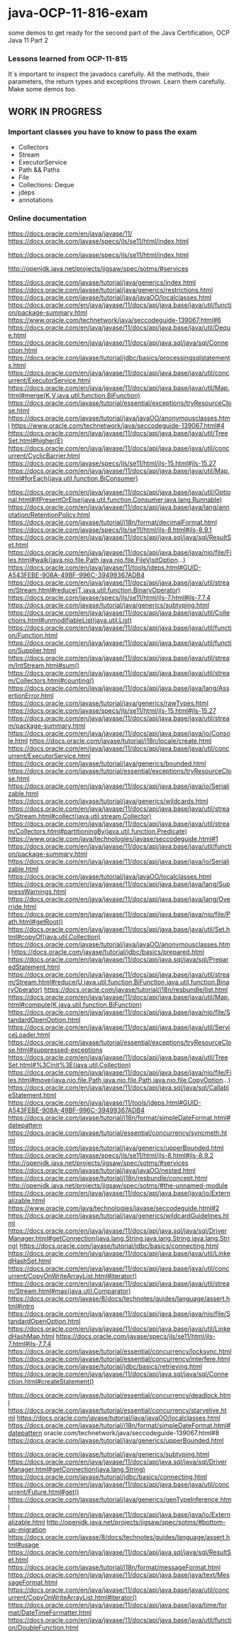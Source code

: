 
# java-OCP-11-816-exam
some demos to get ready for the second part of the Java Certification, OCP Java 11 Part 2


### Lessons learned from OCP-11-815
It´s important to inspect the javadocs carefully. 
All the methods, their parameters, the return types and exceptions thrown. Learn them carefully. Make some demos too.


## WORK IN PROGRESS
### Important classes you have to know to pass the exam
- Collectors
- Stream
- ExecutorService
- Path && Paths
- File
- Collections: Deque
- jdeps
- annotations

### Online documentation
https://docs.oracle.com/en/java/javase/11/
https://docs.oracle.com/javase/specs/jls/se11/html/index.html


https://docs.oracle.com/javase/specs/jls/se11/html/index.html

http://openjdk.java.net/projects/jigsaw/spec/sotms/#services

https://docs.oracle.com/javase/tutorial/java/generics/index.html
https://docs.oracle.com/javase/tutorial/java/generics/restrictions.html
https://docs.oracle.com/javase/tutorial/java/javaOO/localclasses.html
https://docs.oracle.com/en/java/javase/11/docs/api/java.base/java/util/function/package-summary.html
https://www.oracle.com/technetwork/java/seccodeguide-139067.html#6
https://docs.oracle.com/en/java/javase/11/docs/api/java.base/java/util/Deque.html
https://docs.oracle.com/en/java/javase/11/docs/api/java.sql/java/sql/Connection.html
https://docs.oracle.com/javase/tutorial/jdbc/basics/processingsqlstatements.html
https://docs.oracle.com/en/java/javase/11/docs/api/java.base/java/util/concurrent/ExecutorService.html
https://docs.oracle.com/en/java/javase/11/docs/api/java.base/java/util/Map.html#merge(K,V,java.util.function.BiFunction)
https://docs.oracle.com/javase/tutorial/essential/exceptions/tryResourceClose.html
https://docs.oracle.com/javase/tutorial/java/javaOO/anonymousclasses.html
https://www.oracle.com/technetwork/java/seccodeguide-139067.html#4
https://docs.oracle.com/en/java/javase/11/docs/api/java.base/java/util/TreeSet.html#higher(E)
https://docs.oracle.com/en/java/javase/11/docs/api/java.base/java/util/concurrent/CyclicBarrier.html
https://docs.oracle.com/javase/specs/jls/se11/html/jls-15.html#jls-15.27
https://docs.oracle.com/en/java/javase/11/docs/api/java.base/java/util/Map.html#forEach(java.util.function.BiConsumer)

https://docs.oracle.com/en/java/javase/11/docs/api/java.base/java/util/Optional.html#ifPresentOrElse(java.util.function.Consumer,java.lang.Runnable)
https://docs.oracle.com/en/java/javase/11/docs/api/java.base/java/lang/annotation/RetentionPolicy.html
https://docs.oracle.com/javase/tutorial/i18n/format/decimalFormat.html
https://docs.oracle.com/javase/specs/jls/se11/html/jls-8.html#jls-8.9.1
https://docs.oracle.com/en/java/javase/11/docs/api/java.sql/java/sql/ResultSet.html
https://docs.oracle.com/en/java/javase/11/docs/api/java.base/java/nio/file/Files.html#walk(java.nio.file.Path,java.nio.file.FileVisitOption...)
https://docs.oracle.com/en/java/javase/11/tools/jdeps.html#GUID-A543FEBE-908A-49BF-996C-39499367ADB4
https://docs.oracle.com/en/java/javase/11/docs/api/java.base/java/util/stream/Stream.html#reduce(T,java.util.function.BinaryOperator)
https://docs.oracle.com/javase/specs/jls/se11/html/jls-7.html#jls-7.7.4
https://docs.oracle.com/javase/tutorial/java/generics/subtyping.html
https://docs.oracle.com/en/java/javase/11/docs/api/java.base/java/util/Collections.html#unmodifiableList(java.util.List)
https://docs.oracle.com/en/java/javase/11/docs/api/java.base/java/util/function/Function.html
https://docs.oracle.com/en/java/javase/11/docs/api/java.base/java/util/function/Supplier.html
https://docs.oracle.com/en/java/javase/11/docs/api/java.base/java/util/stream/IntStream.html#sum()
https://docs.oracle.com/en/java/javase/11/docs/api/java.base/java/util/stream/Collectors.html#counting()
https://docs.oracle.com/en/java/javase/11/docs/api/java.base/java/lang/AssertionError.html
https://docs.oracle.com/javase/tutorial/java/generics/rawTypes.html
https://docs.oracle.com/javase/specs/jls/se11/html/jls-15.html#jls-15.27
https://docs.oracle.com/en/java/javase/11/docs/api/java.base/java/util/stream/package-summary.html
https://docs.oracle.com/en/java/javase/11/docs/api/java.base/java/io/Console.html
https://docs.oracle.com/javase/tutorial/i18n/locale/create.html
https://docs.oracle.com/en/java/javase/11/docs/api/java.base/java/util/concurrent/ExecutorService.html
https://docs.oracle.com/javase/tutorial/java/generics/bounded.html
https://docs.oracle.com/javase/tutorial/essential/exceptions/tryResourceClose.html
https://docs.oracle.com/en/java/javase/11/docs/api/java.base/java/io/Serializable.html
https://docs.oracle.com/javase/tutorial/java/generics/wildcards.html
https://docs.oracle.com/en/java/javase/11/docs/api/java.base/java/util/stream/Stream.html#collect(java.util.stream.Collector)
https://docs.oracle.com/en/java/javase/11/docs/api/java.base/java/util/stream/Collectors.html#partitioningBy(java.util.function.Predicate)
https://www.oracle.com/java/technologies/javase/seccodeguide.html#1
https://docs.oracle.com/en/java/javase/11/docs/api/java.base/java/util/function/package-summary.html
https://docs.oracle.com/en/java/javase/11/docs/api/java.base/java/io/Serializable.html
https://docs.oracle.com/javase/tutorial/java/javaOO/localclasses.html
https://docs.oracle.com/en/java/javase/11/docs/api/java.base/java/lang/SuppressWarnings.html
https://docs.oracle.com/en/java/javase/11/docs/api/java.base/java/lang/Override.html
https://docs.oracle.com/en/java/javase/11/docs/api/java.base/java/nio/file/Path.html#getRoot()
https://docs.oracle.com/en/java/javase/11/docs/api/java.base/java/util/Set.html#copyOf(java.util.Collection)
https://docs.oracle.com/javase/tutorial/java/javaOO/anonymousclasses.html
https://docs.oracle.com/javase/tutorial/jdbc/basics/prepared.html
https://docs.oracle.com/en/java/javase/11/docs/api/java.sql/java/sql/PreparedStatement.html
https://docs.oracle.com/en/java/javase/11/docs/api/java.base/java/util/stream/Stream.html#reduce(U,java.util.function.BiFunction,java.util.function.BinaryOperator)
https://docs.oracle.com/javase/tutorial/i18n/resbundle/list.html
https://docs.oracle.com/en/java/javase/11/docs/api/java.base/java/util/Map.html#compute(K,java.util.function.BiFunction)
https://docs.oracle.com/en/java/javase/11/docs/api/java.base/java/nio/file/StandardOpenOption.html
https://docs.oracle.com/en/java/javase/11/docs/api/java.base/java/util/ServiceLoader.html
https://docs.oracle.com/javase/tutorial/essential/exceptions/tryResourceClose.html#suppressed-exceptions
https://docs.oracle.com/en/java/javase/11/docs/api/java.base/java/util/TreeSet.html#%3Cinit%3E(java.util.Collection)
https://docs.oracle.com/en/java/javase/11/docs/api/java.base/java/nio/file/Files.html#move(java.nio.file.Path,java.nio.file.Path,java.nio.file.CopyOption...)
https://docs.oracle.com/en/java/javase/11/docs/api/java.sql/java/sql/CallableStatement.html
https://docs.oracle.com/en/java/javase/11/tools/jdeps.html#GUID-A543FEBE-908A-49BF-996C-39499367ADB4
https://docs.oracle.com/javase/tutorial/i18n/format/simpleDateFormat.html#datepattern
https://docs.oracle.com/javase/tutorial/essential/concurrency/syncmeth.html
https://docs.oracle.com/javase/tutorial/java/generics/upperBounded.html
https://docs.oracle.com/javase/specs/jls/se11/html/jls-8.html#jls-8.9.2
http://openjdk.java.net/projects/jigsaw/spec/sotms/#services
https://docs.oracle.com/javase/tutorial/java/javaOO/nested.html
https://docs.oracle.com/javase/tutorial/i18n/resbundle/concept.html
http://openjdk.java.net/projects/jigsaw/spec/sotms/#the-unnamed-module
https://docs.oracle.com/en/java/javase/11/docs/api/java.base/java/io/Externalizable.html
https://www.oracle.com/java/technologies/javase/seccodeguide.html#2
https://docs.oracle.com/javase/tutorial/java/generics/wildcardGuidelines.html
https://docs.oracle.com/en/java/javase/11/docs/api/java.sql/java/sql/DriverManager.html#getConnection(java.lang.String,java.lang.String,java.lang.String)
https://docs.oracle.com/javase/tutorial/jdbc/basics/connecting.html
https://docs.oracle.com/en/java/javase/11/docs/api/java.base/java/util/LinkedHashSet.html
https://docs.oracle.com/en/java/javase/11/docs/api/java.base/java/util/concurrent/CopyOnWriteArrayList.html#iterator()
https://docs.oracle.com/en/java/javase/11/docs/api/java.base/java/util/stream/Stream.html#max(java.util.Comparator)
https://docs.oracle.com/javase/8/docs/technotes/guides/language/assert.html#intro
https://docs.oracle.com/en/java/javase/11/docs/api/java.base/java/nio/file/StandardOpenOption.html
https://docs.oracle.com/en/java/javase/11/docs/api/java.base/java/util/LinkedHashMap.html
https://docs.oracle.com/javase/specs/jls/se11/html/jls-7.html#jls-7.7.4
https://docs.oracle.com/javase/tutorial/essential/concurrency/locksync.html
https://docs.oracle.com/javase/tutorial/essential/concurrency/interfere.html
https://docs.oracle.com/javase/tutorial/jdbc/basics/retrieving.html
https://docs.oracle.com/en/java/javase/11/docs/api/java.sql/java/sql/Connection.html#createStatement()

https://docs.oracle.com/javase/tutorial/essential/concurrency/deadlock.html
https://docs.oracle.com/javase/tutorial/essential/concurrency/starvelive.html
https://docs.oracle.com/javase/tutorial/java/javaOO/localclasses.html
https://docs.oracle.com/javase/tutorial/i18n/format/simpleDateFormat.html#datepattern
oracle.com/technetwork/java/seccodeguide-139067.html#8
https://docs.oracle.com/javase/tutorial/java/generics/upperBounded.html

https://docs.oracle.com/javase/tutorial/java/generics/subtyping.html
https://docs.oracle.com/en/java/javase/11/docs/api/java.sql/java/sql/DriverManager.html#getConnection(java.lang.String)
https://docs.oracle.com/javase/tutorial/jdbc/basics/connecting.html
https://docs.oracle.com/en/java/javase/11/docs/api/java.base/java/util/concurrent/Future.html#get()
https://docs.oracle.com/javase/tutorial/java/generics/genTypeInference.html
https://docs.oracle.com/en/java/javase/11/docs/api/java.base/java/io/Externalizable.html
http://openjdk.java.net/projects/jigsaw/spec/sotms/#bottom-up-migration
https://docs.oracle.com/javase/8/docs/technotes/guides/language/assert.html#usage
https://docs.oracle.com/en/java/javase/11/docs/api/java.sql/java/sql/ResultSet.html
https://docs.oracle.com/javase/tutorial/i18n/format/messageFormat.html
https://docs.oracle.com/en/java/javase/11/docs/api/java.base/java/text/MessageFormat.html
https://docs.oracle.com/en/java/javase/11/docs/api/java.base/java/util/concurrent/CopyOnWriteArrayList.html#iterator()
https://docs.oracle.com/en/java/javase/11/docs/api/java.base/java/time/format/DateTimeFormatter.html
https://docs.oracle.com/en/java/javase/11/docs/api/java.base/java/util/function/DoubleFunction.html
